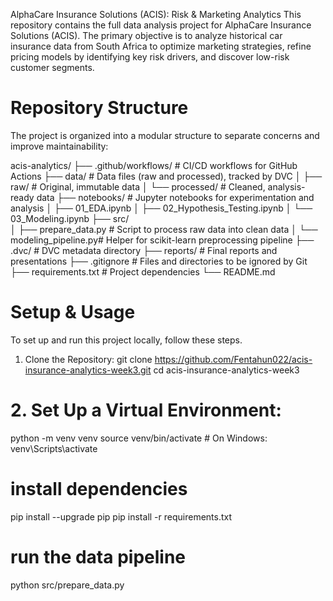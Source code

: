 AlphaCare Insurance Solutions (ACIS): Risk & Marketing Analytics
This repository contains the full data analysis project for AlphaCare Insurance Solutions (ACIS). The primary objective is to analyze historical car insurance data from South Africa to optimize marketing strategies, refine pricing models by identifying key risk drivers, and discover low-risk customer segments.
# Repository Structure
The project is organized into a modular structure to separate concerns and improve maintainability:

acis-analytics/
├── .github/workflows/      # CI/CD workflows for GitHub Actions
├── data/                   # Data files (raw and processed), tracked by DVC
│   ├── raw/                # Original, immutable data
│   └── processed/          # Cleaned, analysis-ready data
├── notebooks/              # Jupyter notebooks for experimentation and analysis
│   ├── 01_EDA.ipynb
│   ├── 02_Hypothesis_Testing.ipynb
│   └── 03_Modeling.ipynb
├── src/                    
│   ├── prepare_data.py     # Script to process raw data into clean data
│   └── modeling_pipeline.py# Helper for scikit-learn preprocessing pipeline
├── .dvc/                   # DVC metadata directory
├── reports/                # Final reports and presentations
├── .gitignore              # Files and directories to be ignored by Git
├── requirements.txt        # Project dependencies
└── README.md    

# Setup & Usage
To set up and run this project locally, follow these steps.
1. Clone the Repository:
git clone https://github.com/Fentahun022/acis-insurance-analytics-week3.git
cd acis-insurance-analytics-week3

# 2. Set Up a Virtual Environment:
python -m venv venv
source venv/bin/activate  # On Windows: venv\Scripts\activate

# install dependencies

pip install --upgrade pip
pip install -r requirements.txt

# run the data pipeline 
python src/prepare_data.py